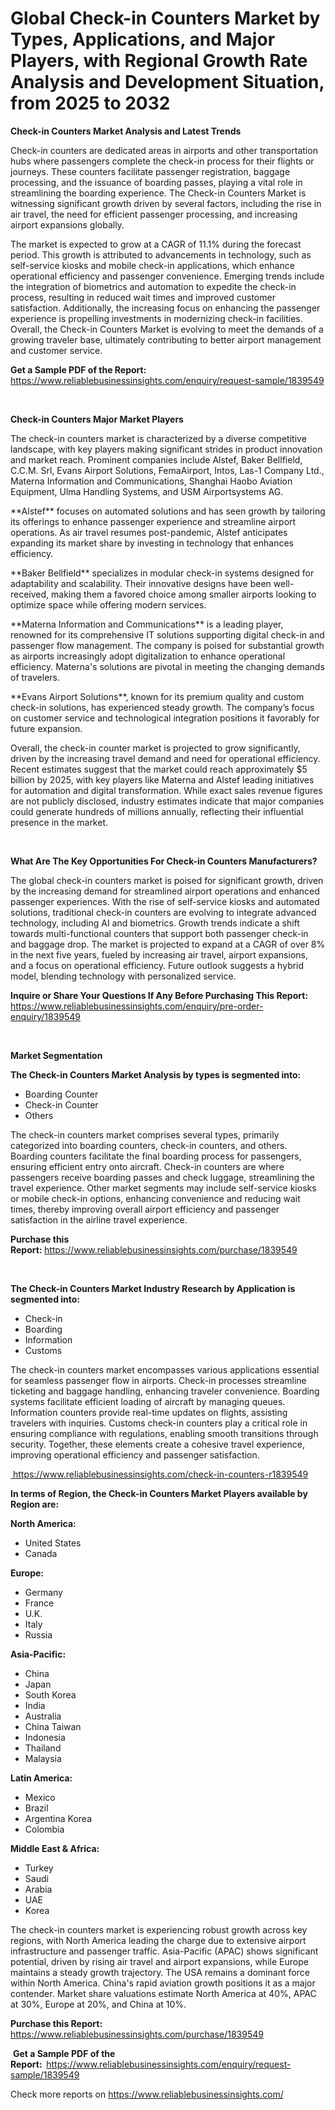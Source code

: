 <p><h1>Global Check-in Counters Market by Types, Applications, and Major Players, with Regional Growth Rate Analysis and Development Situation, from 2025 to 2032</h1></p><p><strong>Check-in Counters Market Analysis and Latest Trends</strong></p>
<p><p>Check-in counters are dedicated areas in airports and other transportation hubs where passengers complete the check-in process for their flights or journeys. These counters facilitate passenger registration, baggage processing, and the issuance of boarding passes, playing a vital role in streamlining the boarding experience. The Check-in Counters Market is witnessing significant growth driven by several factors, including the rise in air travel, the need for efficient passenger processing, and increasing airport expansions globally.</p><p>The market is expected to grow at a CAGR of 11.1% during the forecast period. This growth is attributed to advancements in technology, such as self-service kiosks and mobile check-in applications, which enhance operational efficiency and passenger convenience. Emerging trends include the integration of biometrics and automation to expedite the check-in process, resulting in reduced wait times and improved customer satisfaction. Additionally, the increasing focus on enhancing the passenger experience is propelling investments in modernizing check-in facilities. Overall, the Check-in Counters Market is evolving to meet the demands of a growing traveler base, ultimately contributing to better airport management and customer service.</p></p>
<p><strong>Get a Sample PDF of the Report:&nbsp;</strong> <a href="https://www.reliablebusinessinsights.com/enquiry/request-sample/1839549?utm_campaign=2302&utm_medium=2&utm_source=Github&utm_content=ia&utm_term=12042025&utm_id=check-in-counters">https://www.reliablebusinessinsights.com/enquiry/request-sample/1839549</a></p>
<p>&nbsp;</p>
<p><strong>Check-in Counters Major Market Players</strong></p>
<p><p>The check-in counters market is characterized by a diverse competitive landscape, with key players making significant strides in product innovation and market reach. Prominent companies include Alstef, Baker Bellfield, C.C.M. Srl, Evans Airport Solutions, FemaAirport, Intos, Las-1 Company Ltd., Materna Information and Communications, Shanghai Haobo Aviation Equipment, Ulma Handling Systems, and USM Airportsystems AG.</p><p>**Alstef** focuses on automated solutions and has seen growth by tailoring its offerings to enhance passenger experience and streamline airport operations. As air travel resumes post-pandemic, Alstef anticipates expanding its market share by investing in technology that enhances efficiency.</p><p>**Baker Bellfield** specializes in modular check-in systems designed for adaptability and scalability. Their innovative designs have been well-received, making them a favored choice among smaller airports looking to optimize space while offering modern services.</p><p>**Materna Information and Communications** is a leading player, renowned for its comprehensive IT solutions supporting digital check-in and passenger flow management. The company is poised for substantial growth as airports increasingly adopt digitalization to enhance operational efficiency. Materna's solutions are pivotal in meeting the changing demands of travelers.</p><p>**Evans Airport Solutions**, known for its premium quality and custom check-in solutions, has experienced steady growth. The company’s focus on customer service and technological integration positions it favorably for future expansion.</p><p>Overall, the check-in counter market is projected to grow significantly, driven by the increasing travel demand and need for operational efficiency. Recent estimates suggest that the market could reach approximately $5 billion by 2025, with key players like Materna and Alstef leading initiatives for automation and digital transformation. While exact sales revenue figures are not publicly disclosed, industry estimates indicate that major companies could generate hundreds of millions annually, reflecting their influential presence in the market.</p></p>
<p>&nbsp;</p>
<p><strong>What Are The Key Opportunities For Check-in Counters Manufacturers?</strong></p>
<p><p>The global check-in counters market is poised for significant growth, driven by the increasing demand for streamlined airport operations and enhanced passenger experiences. With the rise of self-service kiosks and automated solutions, traditional check-in counters are evolving to integrate advanced technology, including AI and biometrics. Growth trends indicate a shift towards multi-functional counters that support both passenger check-in and baggage drop. The market is projected to expand at a CAGR of over 8% in the next five years, fueled by increasing air travel, airport expansions, and a focus on operational efficiency. Future outlook suggests a hybrid model, blending technology with personalized service.</p></p>
<p><strong>Inquire or Share Your Questions If Any Before Purchasing This Report:</strong> <a href="https://www.reliablebusinessinsights.com/enquiry/pre-order-enquiry/1839549?utm_campaign=2302&utm_medium=2&utm_source=Github&utm_content=ia&utm_term=12042025&utm_id=check-in-counters">https://www.reliablebusinessinsights.com/enquiry/pre-order-enquiry/1839549</a></p>
<p>&nbsp;</p>
<p><strong>Market Segmentation</strong></p>
<p><strong>The Check-in Counters Market Analysis by types is segmented into:</strong></p>
<p><ul><li>Boarding Counter</li><li>Check-in Counter</li><li>Others</li></ul></p>
<p><p>The check-in counters market comprises several types, primarily categorized into boarding counters, check-in counters, and others. Boarding counters facilitate the final boarding process for passengers, ensuring efficient entry onto aircraft. Check-in counters are where passengers receive boarding passes and check luggage, streamlining the travel experience. Other market segments may include self-service kiosks or mobile check-in options, enhancing convenience and reducing wait times, thereby improving overall airport efficiency and passenger satisfaction in the airline travel experience.</p></p>
<p><strong>Purchase this Report:&nbsp;</strong><a href="https://www.reliablebusinessinsights.com/purchase/1839549?utm_campaign=2302&utm_medium=2&utm_source=Github&utm_content=ia&utm_term=12042025&utm_id=check-in-counters">https://www.reliablebusinessinsights.com/purchase/1839549</a></p>
<p>&nbsp;</p>
<p><strong>The Check-in Counters Market Industry Research by Application is segmented into:</strong></p>
<p><ul><li>Check-in</li><li>Boarding</li><li>Information</li><li>Customs</li></ul></p>
<p><p>The check-in counters market encompasses various applications essential for seamless passenger flow in airports. Check-in processes streamline ticketing and baggage handling, enhancing traveler convenience. Boarding systems facilitate efficient loading of aircraft by managing queues. Information counters provide real-time updates on flights, assisting travelers with inquiries. Customs check-in counters play a critical role in ensuring compliance with regulations, enabling smooth transitions through security. Together, these elements create a cohesive travel experience, improving operational efficiency and passenger satisfaction.</p></p>
<p><a href="https://www.reliablebusinessinsights.com/check-in-counters-r1839549?utm_campaign=2302&utm_medium=2&utm_source=Github&utm_content=ia&utm_term=12042025&utm_id=check-in-counters">&nbsp;https://www.reliablebusinessinsights.com/check-in-counters-r1839549</a></p>
<p><strong>In terms of Region, the Check-in Counters Market Players available by Region are:</strong></p>
<p>
    <p> <strong> North America: </strong>
        <ul>
            <li>United States</li>
            <li>Canada</li>
        </ul>
        </p> 
    <p> <strong> Europe: </strong>
        <ul>
            <li>Germany</li>
            <li>France</li>
            <li>U.K.</li>
            <li>Italy</li>
            <li>Russia</li>
        </ul>
        </p> 
    <p> <strong> Asia-Pacific: </strong>
        <ul>
            <li>China</li>
            <li>Japan</li>
            <li>South Korea</li>
            <li>India</li>
            <li>Australia</li>
            <li>China Taiwan</li>
            <li>Indonesia</li>
            <li>Thailand</li>
            <li>Malaysia</li>
        </ul>
        </p> 
    <p> <strong> Latin America: </strong>
        <ul>
            <li>Mexico</li>
            <li>Brazil</li>
            <li>Argentina Korea</li>
            <li>Colombia</li>
        </ul>
        </p> 
    <p> <strong> Middle East & Africa: </strong>
        <ul>
            <li>Turkey</li>
            <li>Saudi</li>
            <li>Arabia</li>
            <li>UAE</li>
            <li>Korea</li>
        </ul>
    </p>
    </p>
<p><p>The check-in counters market is experiencing robust growth across key regions, with North America leading the charge due to extensive airport infrastructure and passenger traffic. Asia-Pacific (APAC) shows significant potential, driven by rising air travel and airport expansions, while Europe maintains a steady growth trajectory. The USA remains a dominant force within North America. China's rapid aviation growth positions it as a major contender. Market share valuations estimate North America at 40%, APAC at 30%, Europe at 20%, and China at 10%.</p></p>
<p><strong>Purchase this Report: </strong><a href="https://www.reliablebusinessinsights.com/purchase/1839549?utm_campaign=2302&utm_medium=2&utm_source=Github&utm_content=ia&utm_term=12042025&utm_id=check-in-counters">https://www.reliablebusinessinsights.com/purchase/1839549</a></p>
<p>&nbsp;<strong>Get a Sample PDF of the Report:&nbsp;&nbsp;</strong><a href="https://www.reliablebusinessinsights.com/enquiry/request-sample/1839549?utm_campaign=2302&utm_medium=2&utm_source=Github&utm_content=ia&utm_term=12042025&utm_id=check-in-counters">https://www.reliablebusinessinsights.com/enquiry/request-sample/1839549</a></p>
<p><strong></strong></p>
<p>Check more reports on <a href="https://www.reliablebusinessinsights.com/?utm_campaign=2302&utm_medium=2&utm_source=Github&utm_content=ia&utm_term=12042025&utm_id=check-in-counters">https://www.reliablebusinessinsights.com/</a></p>
